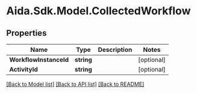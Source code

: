 # Aida.Sdk.Model.CollectedWorkflow

## Properties

Name | Type | Description | Notes
------------ | ------------- | ------------- | -------------
**WorkflowInstanceId** | **string** |  | [optional] 
**ActivityId** | **string** |  | [optional] 

[[Back to Model list]](../README.md#documentation-for-models) [[Back to API list]](../README.md#documentation-for-api-endpoints) [[Back to README]](../README.md)

